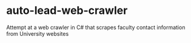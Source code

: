 # auto-lead-web-crawler
Attempt at a web crawler in C# that scrapes faculty contact information from University websites
